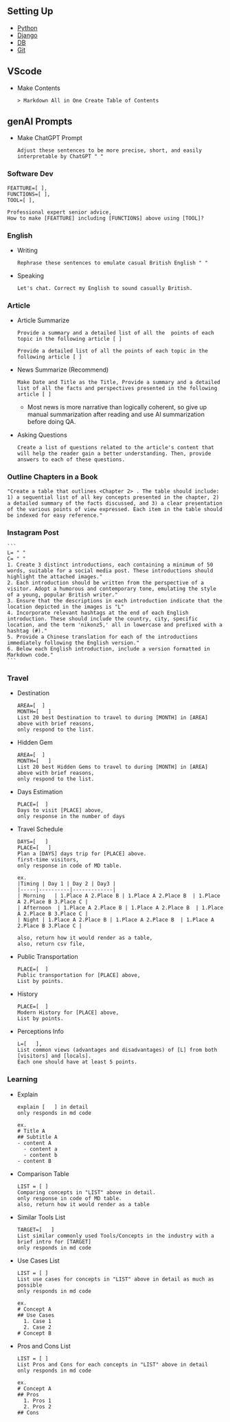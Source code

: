 ## Setting Up
- [Python](https://github.com/jeyu54217/Notes/blob/main/Python/Setting_Up.md#venv-built-in-in-python-3)
- [Django](https://github.com/jeyu54217/Notes/blob/main/Django/Setting_Up.md#install)
- [DB](https://github.com/jeyu54217/Notes/blob/main/DB/Setting_Up.md)
- [Git](https://github.com/jeyu54217/Notes/blob/main/git.md)
  
## VScode
- Make Contents
  ```
  > Markdown All in One Create Table of Contents
  ```
## genAI Prompts
- Make ChatGPT Prompt
  ```
  Adjust these sentences to be more precise, short, and easily interpretable by ChatGPT " "  
  ```
### Software Dev
  ```
  FEATTURE=[ ],
  FUNCTIONS=[ ],
  TOOL=[ ],

  Professional expert senior advice,
  How to make [FEATTURE] including [FUNCTIONS] above using [TOOL]?

  ```
### English
  - Writing
    ```
    Rephrase these sentences to emulate casual British English " "  
    ```
  - Speaking
    ```
    Let's chat. Correct my English to sound casually British.
    ```
### Article
  - Article Summarize
    ```
    Provide a summary and a detailed list of all the  points of each topic in the following article [ ]
    ```
    ```
    Provide a detailed list of all the points of each topic in the following article [ ]
    ```
  - News Summarize (Recommend)
    ```
    Make Date and Title as the Title, Provide a summary and a detailed list of all the facts and perspectives presented in the following article [ ] 
    ```
    - Most news is more narrative than logically coherent, so give up manual summarization after reading and use AI summarization before doing QA.
      
  - Asking Questions
    ```
    Create a list of questions related to the article's content that will help the reader gain a better understanding. Then, provide answers to each of these questions.
    ```
### Outline Chapters in a Book
  ```
  "Create a table that outlines <Chapter 2> . The table should include: 1) a sequential list of all key concepts presented in the chapter, 2) a detailed summary of the facts discussed, and 3) a clear presentation of the various points of view expressed. Each item in the table should be indexed for easy reference."
  ```
### Instagram Post
    ```
    L= " "
    C= " "
    1. Create 3 distinct introductions, each containing a minimum of 50 words, suitable for a social media post. These introductions should highlight the attached images."
    2. Each introduction should be written from the perspective of a visitor. Adopt a humorous and contemporary tone, emulating the style of a young, popular British writer."
    3. Ensure that the descriptions in each introduction indicate that the location depicted in the images is "L"
    4. Incorporate relevant hashtags at the end of each English introduction. These should include the country, city, specific location, and the term 'nikonz5,' all in lowercase and prefixed with a hashtag (#)."
    5. Provide a Chinese translation for each of the introductions immediately following the English version."
    6. Below each English introduction, include a version formatted in Markdown code."
    ```
### Travel
- Destination
  ```
  AREA=[  ]
  MONTH=[   ]
  List 20 best Destination to travel to during [MONTH] in [AREA] above with brief reasons,
  only respond to the list.
  ```
- Hidden Gem
  ```
  AREA=[  ]
  MONTH=[   ]
  List 20 best Hidden Gems to travel to during [MONTH] in [AREA] above with brief reasons,
  only respond to the list.
  ```
- Days Estimation
  ```
  PLACE=[  ]  
  Days to visit [PLACE] above,
  only response in the number of days
  ```
  
- Travel Schedule
  ```
  DAYS=[   ]
  PLACE=[   ]  
  Plan a [DAYS] days trip for [PLACE] above.
  first-time visitors,
  only response in code of MD table.

  ex.
  |Timing | Day 1 | Day 2 | Day3 |
  |-----|----------|-------------|
  | Morning   | 1.Place A 2.Place B | 1.Place A 2.Place B  | 1.Place A 2.Place B 3.Place C |
  | Afternoon  | 1.Place A 2.Place B | 1.Place A 2.Place B  | 1.Place A 2.Place B 3.Place C |
  | Night | 1.Place A 2.Place B | 1.Place A 2.Place B  | 1.Place A 2.Place B 3.Place C |

  also, return how it would render as a table,
  also, return csv file,
  ```
- Public Transportation
  ```
  PLACE=[  ]  
  Public transportation for [PLACE] above,
  List by points.
  ```
- History
  ```
  PLACE=[  ]  
  Modern History for [PLACE] above,
  List by points.
  ```

- Perceptions Info
  ```
  L=[   ],
  List common views (advantages and disadvantages) of [L] from both [visitors] and [locals].
  Each one should have at least 5 points.
  ```
  
### Learning
- Explain
  ```
  explain [   ] in detail
  only responds in md code
  
  ex.
  # Title A
  ## Subtitle A
  - content A
    - content a
    - content b
  - content B
  ```
- Comparison Table
  ```
  LIST = [ ]
  Comparing concepts in "LIST" above in detail.
  only response in code of MD table.
  also, return how it would render as a table
  
  ```
- Similar Tools List
  ```
  TARGET=[   ]
  List similar commonly used Tools/Concepts in the industry with a brief intro for [TARGET]
  only responds in md code
  ```
- Use Cases List
  ```
  LIST = [ ]
  List use cases for concepts in "LIST" above in detail as much as possible
  only responds in md code

  ex.
  # Concept A
  ## Use Cases
    1. Case 1
    2. Case 2
  # Concept B
  ```
- Pros and Cons List
  ```
  LIST = [ ]
  List Pros and Cons for each concepts in "LIST" above in detail
  only responds in md code
  
  ex.
  # Concept A
  ## Pros
    1. Pros 1
    2. Pros 2
  ## Cons

  ```

